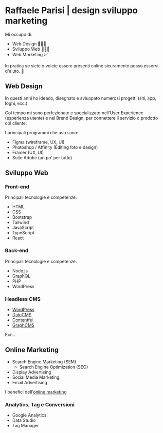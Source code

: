 # Raffaele Parisi | design sviluppo marketing

Mi occupo di:

- Web Design 👨🏻‍🎨
- Sviluppo Web 👨🏻‍💻
- Web Marketing 📈

In pratica se siete o volete essere presenti online sicuramente posso esservi d'aiuto. 🚀

## Web Design

In questi anni ho ideado, disegnato e sviuppato numerosi progetti (siti, app, loghi, ecc.).

Col tempo mi sono perfezionato e specializzato nell'User Experience (esperienza utente) e nel Brend Design, per connettere il servizio o prodotto col cliente.

I principali programmi che uso sono:

- Figma (wireframe, UX, UI)
- Photoshop / Affinity (Editing foto e design)
- Framer (UX, UI)
- Suite Adobe (un po' per tutto)

## Sviluppo Web

### Front-end

Principali tecnologie e competenze:

- HTML
- CSS
- Bootstrap
- Tailwind
- JavaScript
- TypeScript
- React

### Back-end

Principali tecnologie e competenze:

- Node.js
- GraphQL
- PHP
- WordPress

### Headless CMS

- [WordPress](https://wordpress.org)
- [DatoCMS](http://datocms.com)
- [Contentful](https://www.contentful.com)
- [GraphCMS](https://graphcms.com)

Ecc..

## Online Marketing

- Search Engine Marketing (SEM)
  - Search Engine Optimization (SEO)
- Display Advertising
- Social Media Marketing
- Email Advertising

I benefici dell'[online marketing](https://en.wikipedia.org/wiki/Online_advertising#Benefits_of_online_advertising)

### Analytics, Tag e Conversioni

- Google Analytics
- Data Studio
- Tag Manager
